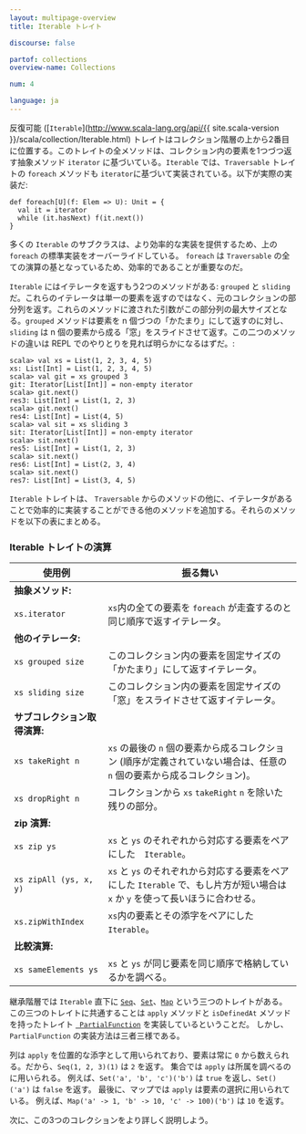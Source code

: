 ```yaml
---
layout: multipage-overview
title: Iterable トレイト

discourse: false

partof: collections
overview-name: Collections

num: 4

language: ja
---
```


反復可能 ([`Iterable`](http://www.scala-lang.org/api/{{ site.scala-version }}/scala/collection/Iterable.html) トレイトはコレクション階層の上から2番目に位置する。このトレイトの全メソッドは、コレクション内の要素を1つづつ返す抽象メソッド `iterator` に基づいている。`Iterable` では、`Traversable` トレイトの `foreach` メソッドも `iterator`に基づいて実装されている。以下が実際の実装だ:

    def foreach[U](f: Elem => U): Unit = {
      val it = iterator
      while (it.hasNext) f(it.next())
    }

多くの `Iterable` のサブクラスは、より効率的な実装を提供するため、上の `foreach` の標準実装をオーバーライドしている。 `foreach` は `Traversable` の全ての演算の基となっているため、効率的であることが重要なのだ。

`Iterable` にはイテレータを返すもう2つのメソッドがある: `grouped` と `sliding` だ。これらのイテレータは単一の要素を返すのではなく、元のコレクションの部分列を返す。これらのメソッドに渡された引数がこの部分列の最大サイズとなる。`grouped` メソッドは要素を n 個づつの「かたまり」にして返すのに対し、 `sliding` は n 個の要素から成る「窓」をスライドさせて返す。この二つのメソッドの違いは REPL でのやりとりを見れば明らかになるはずだ。:

    scala> val xs = List(1, 2, 3, 4, 5)
    xs: List[Int] = List(1, 2, 3, 4, 5)
    scala> val git = xs grouped 3
    git: Iterator[List[Int]] = non-empty iterator
    scala> git.next()
    res3: List[Int] = List(1, 2, 3)
    scala> git.next()
    res4: List[Int] = List(4, 5)
    scala> val sit = xs sliding 3
    sit: Iterator[List[Int]] = non-empty iterator
    scala> sit.next()
    res5: List[Int] = List(1, 2, 3)
    scala> sit.next()
    res6: List[Int] = List(2, 3, 4)
    scala> sit.next()
    res7: List[Int] = List(3, 4, 5)

`Iterable` トレイトは、 `Traversable` からのメソッドの他に、イテレータがあることで効率的に実装することができる他のメソッドを追加する。それらのメソッドを以下の表にまとめる。

### Iterable トレイトの演算

| 使用例                     | 振る舞い                                        |
| ------                    | ------                                        |
|  **抽象メソッド:**          |                                                |
|  `xs.iterator`            |`xs`内の全ての要素を `foreach` が走査するのと同じ順序で返すイテレータ。|
|  **他のイテレータ:**     　　|                                               |
|  `xs grouped size`        |このコレクション内の要素を固定サイズの「かたまり」にして返すイテレータ。|
|  `xs sliding size`        |このコレクション内の要素を固定サイズの「窓」をスライドさせて返すイテレータ。|
|  **サブコレクション取得演算:**　|                           |
|  `xs takeRight n`         |`xs` の最後の `n` 個の要素から成るコレクション (順序が定義されていない場合は、任意の `n` 個の要素から成るコレクション)。|
|  `xs dropRight n`         |コレクションから `xs` `takeRight` `n` を除いた残りの部分。|
|  **zip 演算:**             |                                               |
|  `xs zip ys`              |`xs` と `ys` のそれぞれから対応する要素をペアにした　`Iterable`。|
|  `xs zipAll (ys, x, y)`   |`xs` と `ys` のそれぞれから対応する要素をペアにした `Iterable` で、もし片方が短い場合は `x` か `y` を使って長いほうに合わせる。|
|  `xs.zipWithIndex`        |`xs`内の要素とその添字をペアにした `Iterable`。|
|  **比較演算:**        　　  |                                               |
|  `xs sameElements ys`     |`xs` と `ys` が同じ要素を同じ順序で格納しているかを調べる。|

継承階層では `Iterable` 直下に [`Seq`](https://www.scala-lang.org/api/current/scala/collection/Seq.html)、[`Set`](https://www.scala-lang.org/api/current/scala/collection/Set.html)、[`Map`](https://www.scala-lang.org/api/current/scala/collection/Map.html``) という三つのトレイトがある。
この三つのトレイトに共通することは `apply` メソッドと `isDefinedAt` メソッドを持ったトレイト [`
PartialFunction`](https://www.scala-lang.org/api/current/scala/PartialFunction.html) を実装しているということだ。
しかし、`PartialFunction` の実装方法は三者三様である。

列は `apply` を位置的な添字として用いられており、要素は常に `0`
から数えられる。だから、`Seq(1, 2, 3)(1)` は `2` を返す。
集合では `apply` は所属を調べるのに用いられる。
例えば、`Set('a', 'b', 'c')('b')` は `true` を返し、`Set()('a')` は `false` を返す。
最後に、マップでは `apply` は要素の選択に用いられている。
例えば、`Map('a' -> 1, 'b' -> 10, 'c' -> 100)('b')` は `10` を返す。

次に、この3つのコレクションをより詳しく説明しよう。
